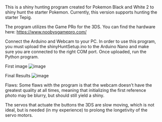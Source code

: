 This is a shiny hunting program created for Pokemon Black and White 2 to shiny hunt the starter Pokemon.
Currently, this version supports hunting the starter Tepig.

The program utilizes the Game PRo for the 3DS.
You can find the hardware here: https://www.noobysgamepro.com/

Connect the Arduino and Webcam to your PC.
In order to use this program, you must upload the shinyHuntSetup.ino to the Arduino Nano and make sure you are connected to the right COM port.
Once uploaded, run the Python program.

First image
![image](https://github.com/ChowMeins/Pokemon-Shiny-Hunter-Bot/assets/101289297/ca9f0802-5bfa-432a-8120-a103feb225e7)

Final Results
![image](https://github.com/ChowMeins/Pokemon-Shiny-Hunter-Bot/assets/101289297/99df5469-38aa-4cb5-9e82-29608a425a1b)

Flaws:
Some flaws with the program is that the webcam doesn't have the greatest quality at all times, meaning that initializing the first reference photo
may be blurry, but should still yield a shiny.

The servos that actuate the buttons the 3DS are slow moving, which is not ideal, but is needed (in my experience) to prolong the longetivity of the servo motors.
